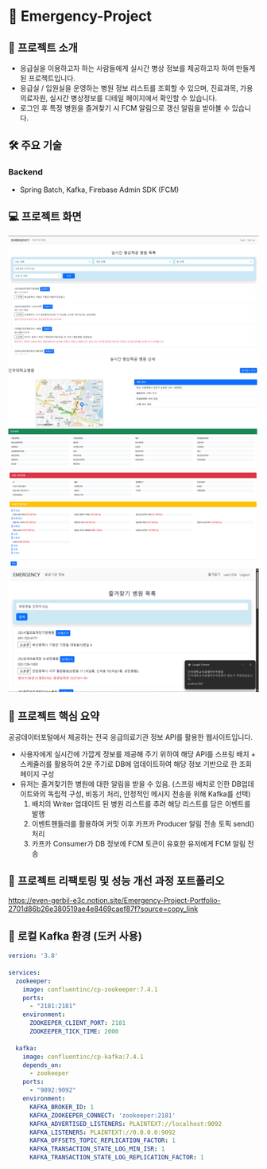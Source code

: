 # 🚨 Emergency-Project

## 📖 프로젝트 소개
- 응급실을 이용하고자 하는 사람들에게 실시간 병상 정보를 제공하고자 하여 만들게 된 프로젝트입니다.
- 응급실 / 입원실을 운영하는 병원 정보 리스트를 조회할 수 있으며, 진료과목, 가용 의료자원, 실시간 병상정보를 디테일 페이지에서 확인할 수 있습니다.
- 로그인 후 특정 병원을 즐겨찾기 시 FCM 알림으로 갱신 알림을 받아볼 수 있습니다.

## 🛠 주요 기술
### Backend
- Spring Batch, Kafka, Firebase Admin SDK (FCM)

## 💻 프로젝트 화면

![리스트 페이지](./img/List.png)
![디테일 페이지 1](./img/Detail1.png)
![디테일 페이지 2](./img/Detail2.png)
![FCM](./img/FCM.png)

## 📌 프로젝트 핵심 요약

공공데이터포털에서 제공하는 전국 응급의료기관 정보 API를 활용한 웹사이트입니다.

- 사용자에게 실시간에 가깝게 정보를 제공해 주기 위하여 해당 API를 스프링 배치 + 스케쥴러를 활용하여 2분 주기로 DB에 업데이트하여 해당 정보 기반으로 한 조회 페이지 구성
- 유저는 즐겨찾기한 병원에 대한 알림을 받을 수 있음. (스프링 배치로 인한 DB업데이트와의 독립적 구성, 비동기 처리, 안정적인 메시지 전송을 위해 Kafka를 선택)
  1. 배치의 Writer 업데이트 된 병원 리스트를 추려 해당 리스트를 담은 이벤트를 발행
  2. 이벤트핸들러를 활용하여 커밋 이후 카프카 Producer 알림 전송 토픽 send() 처리
  3. 카프카 Consumer가 DB 정보에 FCM 토큰이 유효한 유저에게 FCM 알림 전송

## 🧠 프로젝트 리팩토링 및 성능 개선 과정 포트폴리오

https://even-gerbil-e3c.notion.site/Emergency-Project-Portfolio-2701d86b26e380519ae4e8469caef87f?source=copy_link

## 🚀 로컬 Kafka 환경 (도커 사용)

```yml
version: '3.8'

services:
  zookeeper:
    image: confluentinc/cp-zookeeper:7.4.1
    ports:
      - "2181:2181"
    environment:
      ZOOKEEPER_CLIENT_PORT: 2181
      ZOOKEEPER_TICK_TIME: 2000

  kafka:
    image: confluentinc/cp-kafka:7.4.1
    depends_on:
      - zookeeper
    ports:
      - "9092:9092"
    environment:
      KAFKA_BROKER_ID: 1
      KAFKA_ZOOKEEPER_CONNECT: 'zookeeper:2181'
      KAFKA_ADVERTISED_LISTENERS: PLAINTEXT://localhost:9092
      KAFKA_LISTENERS: PLAINTEXT://0.0.0.0:9092
      KAFKA_OFFSETS_TOPIC_REPLICATION_FACTOR: 1
      KAFKA_TRANSACTION_STATE_LOG_MIN_ISR: 1
      KAFKA_TRANSACTION_STATE_LOG_REPLICATION_FACTOR: 1
```
